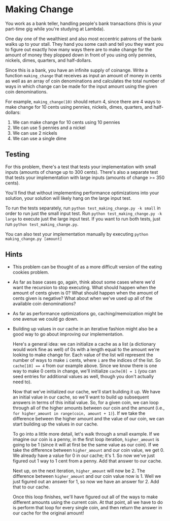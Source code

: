 # Making Change

You work as a bank teller, handling people's bank transactions (this is your
part-time gig while you're studying at Lambda).

One day one of the wealthiest and also most eccentric patrons of the bank walks
up to your stall. They hand you some cash and tell you they want you to figure
out exactly how many ways there are to make change for the amount of money they
plopped down in front of you using only pennies, nickels, dimes, quarters, and
half-dollars.

Since this is a bank, you have an infinite supply of coinange. Write a function
`making_change` that receives as input an amount of money in cents as well as an
array of coin denominations and calculates the total number of ways in which
change can be made for the input amount using the given coin denominations.

For example, `making_change(10)` should return 4, since there are 4 ways to make
change for 10 cents using pennies, nickels, dimes, quarters, and half-dollars:

1. We can make change for 10 cents using 10 pennies
2. We can use 5 pennies and a nickel
3. We can use 2 nickels
4. We can use a single dime

## Testing

For this problem, there's a test that tests your implementation with small
inputs (amounts of change up to 300 cents). There's also a separate test that
tests your implementation with large inputs (amounts of change >= 350 cents).

You'll find that without implementing performance optimizations into your
solution, your solution will likely hang on the large input test.

To run the tests separately, run `python test_making_change.py -k small` in
order to run just the small input test. Run `python test_making_change.py -k large` to execute just the large input test. If you want to run both tests, just
run `python test_making_change.py`.

You can also test your implementation manually by executing `python making_change.py [amount]`

## Hints

- This problem can be thought of as a more difficult version of the eating
  cookies problem.
- As far as base cases go, again, think about some cases where we'd want the
  recursion to stop executing. What should happen when the amount of cents
  given is 0? What should happen when the amount of cents given is negative?
  What about when we've used up all of the available coin denominations?
- As far as performance optimizations go, caching/memoization might be one
  avenue we could go down.
- Building up values in our cache in an iterative fashion might also be a good
  way to go about improving our implementation.

  Here's a general idea: we can initialize a cache as a list (a dictionary
  would work fine as well) of 0s with a length equal to the amount we're
  looking to make change for. Each value of the list will represent the number
  of ways to make `i` cents, where `i` are the indices of the list. So
  `cache[10] == 4` from our example above. Since we know there is one way to
  make 0 cents in change, we'll initialize `cache[0] = 1` (you can seed entries
  for additional values as well, though you don't actually need to).

  Now that we've initialized our cache, we'll start building it up. We have an
  initial value in our cache, so we'll want to build up subsequent answers in
  terms of this initial value. So, for a given coin, we can loop through all of
  the higher amounts between our coin and the amount (i.e., `for higher_amount in range(coin, amount + 1)`). If we take the difference between the higher
  amount and the value of our coin, we can start building up the values in our
  cache.

  To go into a little more detail, let's walk through a small example. If we
  imagine our coin is a penny, in the first loop iteration, `higher_amount` is
  going to be 1 (since it will at first be the same value as our coin). If we
  take the difference between `higher_amount` and our coin value, we get 0. We
  already have a value for 0 in our cache; it's 1. So now we've just figured
  out 1 way to 1 cent from a penny. Add that answer to our cache.

  Next up, on the next iteration, `higher_amount` will now be 2. The difference
  between `higher_amount` and our coin value now is 1. Well we just figured out
  an answer for 1, so now we have an answer for 2. Add that to our cache.

  Once this loop finishes, we'll have figured out all of the ways to make
  different amounts using the current coin. At that point, all we have to do is
  perform that loop for every single coin, and then return the answer in our
  cache for the original amount!
